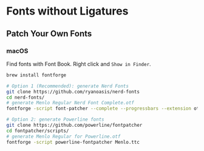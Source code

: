 # Fonts without Ligatures

## Patch Your Own Fonts

### macOS

Find fonts with Font Book. Right click and `Show in Finder`.

```sh
brew install fontforge

# Option 1 (Recommended): generate Nerd Fonts
git clone https://github.com/ryanoasis/nerd-fonts
cd nerd-fonts/
# generate Menlo Regular Nerd Font Complete.otf
fontforge -script font-patcher --complete --progressbars --extension otf Menlo.ttc

# Option 2: generate Powerline fonts
git clone https://github.com/powerline/fontpatcher
cd fontpatcher/scripts/
# generate Menlo Regular for Powerline.otf
fontforge -script powerline-fontpatcher Menlo.ttc
```

